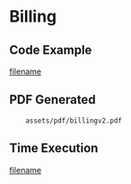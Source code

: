 # Billing

## Code Example
[filename](../../assets/examples/billing/v2/main.go  ':include :type=code')

## PDF Generated
```pdf
	assets/pdf/billingv2.pdf
```

## Time Execution
[filename](../../assets/text/billingv2.txt  ':include :type=code')